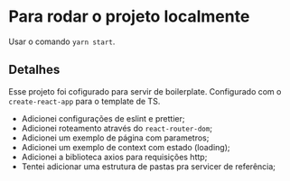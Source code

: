 # Para rodar o projeto localmente

Usar o comando `yarn start`.

## Detalhes

Esse projeto foi cofigurado para servir de boilerplate.
Configurado com o `create-react-app` para o template de TS.

- Adicionei configurações de eslint e prettier;
- Adicionei roteamento através do `react-router-dom`;
- Adicionei um exemplo de página com parametros;
- Adicionei um exemplo de context com estado (loading);
- Adicionei a biblioteca axios para requisições http;
- Tentei adicionar uma estrutura de pastas pra servicer de referência;


